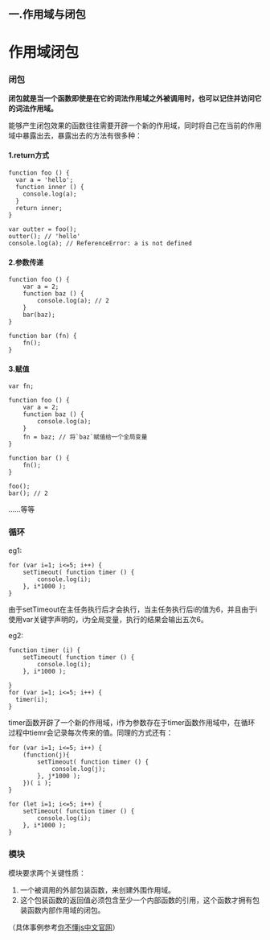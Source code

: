## 一.作用域与闭包
# 作用域闭包
### 闭包
**闭包就是当一个函数即使是在它的词法作用域之外被调用时，也可以记住并访问它的词法作用域。**

能够产生闭包效果的函数往往需要开辟一个新的作用域，同时将自己在当前的作用域中暴露出去，暴露出去的方法有很多种：
#### 1.return方式
```
function foo () {
  var a = 'hello';
  function inner () {
    console.log(a);
  }
  return inner;
}

var outter = foo();
outter(); // 'hello'
console.log(a); // ReferenceError: a is not defined
```
#### 2.参数传递
```
function foo () {
	var a = 2;
	function baz () {
		console.log(a); // 2
	}
	bar(baz);
}

function bar (fn) {
	fn();
}
```
#### 3.赋值
```
var fn;

function foo () {
	var a = 2;
	function baz () {
		console.log(a);
	}
	fn = baz; // 将`baz`赋值给一个全局变量
}

function bar () {
	fn();
}

foo();
bar(); // 2
```
……等等

### 循环
eg1:
```
for (var i=1; i<=5; i++) {
	setTimeout( function timer () {
		console.log(i);
	}, i*1000 );
}
```
由于setTimeout在主任务执行后才会执行，当主任务执行后i的值为6，并且由于i使用var关键字声明的，i为全局变量，执行的结果会输出五次6。

eg2:
```
function timer (i) {
	setTimeout( function timer () {
		console.log(i);
	}, i*1000 );
  
}
for (var i=1; i<=5; i++) {
  timer(i);
}
```
timer函数开辟了一个新的作用域，i作为参数存在于timer函数作用域中，在循环过程中tiemr会记录每次传来的值。同理的方式还有：
```
for (var i=1; i<=5; i++) {
	(function(j){
		setTimeout( function timer () {
			console.log(j);
		}, j*1000 );
	})( i );
}
```
```
for (let i=1; i<=5; i++) {
	setTimeout( function timer () {
		console.log(i);
	}, i*1000 );
}
```
  
### 模块
模块要求两个关键性质：
1. 一个被调用的外部包装函数，来创建外围作用域。
2. 这个包装函数的返回值必须包含至少一个内部函数的引用，这个函数才拥有包装函数内部作用域的闭包。

（具体事例参考[你不懂js中文官网](https://github.com/getify/You-Dont-Know-JS/blob/1ed-zh-CN/scope%20%26%20closures/ch5.md)）
